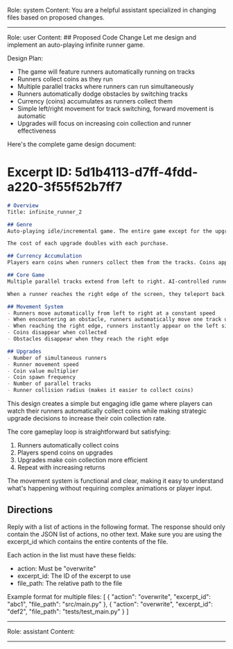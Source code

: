 Role: system
Content: You are a helpful assistant specialized in changing files based on proposed changes.
__________________
Role: user
Content: ## Proposed Code Change
Let me design and implement an auto-playing infinite runner game.

Design Plan:
- The game will feature runners automatically running on tracks
- Runners collect coins as they run
- Multiple parallel tracks where runners can run simultaneously
- Runners automatically dodge obstacles by switching tracks
- Currency (coins) accumulates as runners collect them
- Simple left/right movement for track switching, forward movement is automatic
- Upgrades will focus on increasing coin collection and runner effectiveness

Here's the complete game design document:

# Excerpt ID: 5d1b4113-d7ff-4fdd-a220-3f55f52b7ff7
```markdown docs/overview.md
# Overview
Title: infinite_runner_2

## Genre
Auto-playing idle/incremental game. The entire game except for the upgrades is fully automated. The player will earn more of the primary currency over time

The cost of each upgrade doubles with each purchase.

## Currency Accumulation
Players earn coins when runners collect them from the tracks. Coins appear automatically on the tracks at regular intervals. When a runner touches a coin, it's collected and added to the player's total.

## Core Game
Multiple parallel tracks extend from left to right. AI-controlled runners automatically move forward along these tracks. Coins spawn randomly on the tracks. Obstacles occasionally appear that runners must avoid by switching tracks. Each runner automatically collects coins they touch while running.

When a runner reaches the right edge of the screen, they teleport back to the left side and continue running. New coins and obstacles continuously spawn to maintain the game flow.

## Movement System
- Runners move automatically from left to right at a constant speed
- When encountering an obstacle, runners automatically move one track up or down to avoid it
- When reaching the right edge, runners instantly appear on the left side
- Coins disappear when collected
- Obstacles disappear when they reach the right edge

## Upgrades
- Number of simultaneous runners
- Runner movement speed
- Coin value multiplier
- Coin spawn frequency
- Number of parallel tracks
- Runner collision radius (makes it easier to collect coins)
```

This design creates a simple but engaging idle game where players can watch their runners automatically collect coins while making strategic upgrade decisions to increase their coin collection rate.

The core gameplay loop is straightforward but satisfying:
1. Runners automatically collect coins
2. Players spend coins on upgrades
3. Upgrades make coin collection more efficient
4. Repeat with increasing returns

The movement system is functional and clear, making it easy to understand what's happening without requiring complex animations or player input.

## Directions
Reply with a list of actions in the following format. The response should only contain the JSON list of actions, no other text.
Make sure you are using the excerpt_id which contains the entire contents of the file.

Each action in the list must have these fields:
- action: Must be "overwrite"
- excerpt_id: The ID of the excerpt to use
- file_path: The relative path to the file

Example format for multiple files:
[
    {
        "action": "overwrite",
        "excerpt_id": "abc1",
        "file_path": "src/main.py"
    },
    {
        "action": "overwrite",
        "excerpt_id": "def2",
        "file_path": "tests/test_main.py"
    }
]
__________________
Role: assistant
Content: 
__________________
